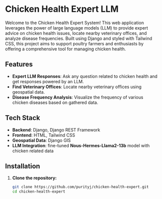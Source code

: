 # Chicken Health Expert LLM
Welcome to the Chicken Health Expert System! This web application leverages the power of large language models (LLM) to provide expert advice on chicken health issues, locate nearby veterinary offices, and analyze disease frequencies. Built using Django and styled with Tailwind CSS, this project aims to support poultry farmers and enthusiasts by offering a comprehensive tool for managing chicken health.

## Features

- **Expert LLM Responses**: Ask any question related to chicken health and get responses powered by an LLM.
- **Find Veterinary Offices**: Locate nearby veterinary offices using geospatial data.
- **Disease Frequency Analysis**: Visualize the frequency of various chicken diseases based on gathered data.

## Tech Stack

- **Backend**: Django, Django REST Framework
- **Frontend**: HTML, Tailwind CSS
- **Geospatial Data**: Django GIS
- **LLM Integration**: fine-tuned **Nous-Hermes-Llama2-13b** model with chicken related data 

## Installation

1. **Clone the repository:**
   ```sh
   git clone https://github.com/purityj/chicken-health-expert.git
   cd chicken-health-expert

